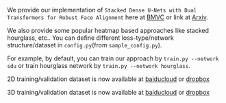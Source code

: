 We provide our implementation of ``Stacked Dense U-Nets with Dual Transformers for Robust Face Alignment`` here at [BMVC](http://bmvc2018.org/contents/papers/0051.pdf) or link at [Arxiv](https://arxiv.org/abs/1812.01936).

We also provide some popular heatmap based approaches like stacked hourglass, etc..  You can define different loss-type/network structure/dataset in ``config.py``(from ``sample_config.py``).

For example, by default, you can train our approach by ``train.py --network sdu`` or train hourglass network by ``train.py --network hourglass``.

2D training/validation dataset is now available at [baiducloud](https://pan.baidu.com/s/1kdquiIGTlK7l26SPWO_cmw) or [dropbox](https://www.dropbox.com/s/por6mbguegmywo6/bmvc_sdu_data2d.zip?dl=0)

3D training/validation dataset is now available at [baiducloud](https://pan.baidu.com/s/1VjFWm6eEtIqGKk92GE2rgw) or [dropbox](https://www.dropbox.com/s/tjze176lh76nciw/bmvc_sdu_data3d.zip?dl=0)

